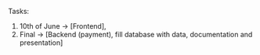 Tasks:
  1. 10th of June -> [Frontend], 
  2. Final -> [Backend (payment), fill database with data, documentation and presentation]
